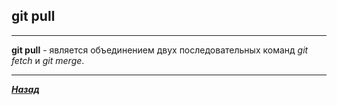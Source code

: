 ## git pull
---

**git pull** - является объединением двух последовательных команд *git fetch* и *git merge*.




---

 [***Назад***](./udsoder.md)